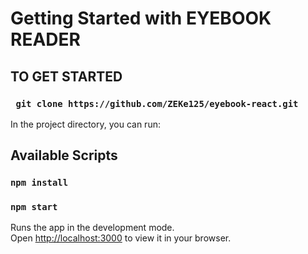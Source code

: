 # Getting Started with EYEBOOK READER

## TO GET STARTED

### ` git clone https://github.com/ZEKe125/eyebook-react.git`

In the project directory, you can run:
## Available Scripts

### `npm install`

### `npm start`

Runs the app in the development mode.\
Open [http://localhost:3000](http://localhost:3000) to view it in your browser.


